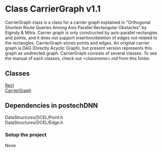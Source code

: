 # Class CarrierGraph v1.1
CarrierGraph class is a class for a carrier graph explained in "Orthogonal Shortest Route Queries Among Axis Parallel Rectangular Obstacles" by Elgindy & Mitra. 
Carrier graph is only constructed by axis-parallel rectangles and points, and it does not support insertion/deletion of edges not related to the rectangles. 
CarrierGraph stores points and edges. 
An original carrier graph is DAG (Directly Acyclic Graph), but present version represents this graph as undirected graph. 
CarrierGraph consists of several classes. To see the manual of each classes, check out *\<classname\>.md* from this folder.

## Classes
[Rect](Rect.md)  
[CarrierGraph](CarrierGraph.md)  

## Dependencies in postechDNN
DataStructures/DCEL/Point.h  
DataStructures/DCEL/Edge.h

### Setup the project
None
